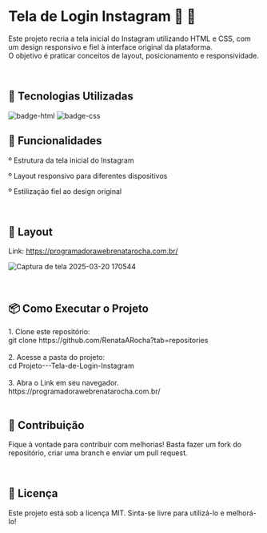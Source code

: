 <h1> Tela de Login Instagram 📸 📱</h1>


<p>Este projeto recria a tela inicial do Instagram utilizando HTML e CSS, com um design responsivo e fiel à interface original da plataforma. <br>
O objetivo é praticar conceitos de layout, posicionamento e responsividade. </p> 
<br>


<h2>🚀 Tecnologias Utilizadas</h2>
<img src="https://img.shields.io/badge/HTML5-E34F26?style=for-the-badge&logo=html5&logoColor=white" alt="badge-html"/>
<img src="https://img.shields.io/badge/CSS3-1572B6?style=for-the-badge&logo=css3&logoColor=white" alt="badge-css"/>
<br>


<h2>📌 Funcionalidades</h2>
<p>  
º Estrutura da tela inicial do Instagram

º Layout responsivo para diferentes dispositivos

º Estilização fiel ao design original</p>
<br>


<h2>🎨 Layout</h2>

Link: https://programadorawebrenatarocha.com.br/


![Captura de tela 2025-03-20 170544](https://github.com/user-attachments/assets/31a37802-6d21-4157-a57e-ba0630829fb9)

<br>


<h2>📦 Como Executar o Projeto</h2>
1. Clone este repositório: <br> 
git clone https://github.com/RenataARocha?tab=repositories <br> <br>
2. Acesse a pasta do projeto: <br>
cd Projeto---Tela-de-Login-Instagram <br> <br>
3. Abra o Link em seu navegador. <br>
https://programadorawebrenatarocha.com.br/ <br> <br>


<h2>🤝 Contribuição</h2>
<p></p>Fique à vontade para contribuir com melhorias! Basta fazer um fork do repositório, criar uma branch e enviar um pull request.</p>
<br> 

<h2>📜 Licença</h2>
<p>Este projeto está sob a licença MIT. Sinta-se livre para utilizá-lo e melhorá-lo!</p>




